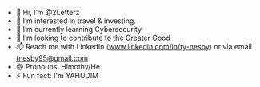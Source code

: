 - 👋 Hi, I’m @2Letterz
- 👀 I’m interested in travel & investing.
- 🌱 I’m currently learning Cybersecurity
- 💞️ I’m looking to contribute to the Greater Good 
- 📫 Reach me with LinkedIn (www.linkedin.com/in/ty-nesby) or via email tnesby95@gmail.com
- 😄 Pronouns: Himothy/He
- ⚡ Fun fact: I'm YAHUDIM 

<!---
2Letterz/2Letterz is a ✨ special ✨ repository because its `README.md` (this file) appears on your GitHub profile.
You can click the Preview link to take a look at your changes.
--->
